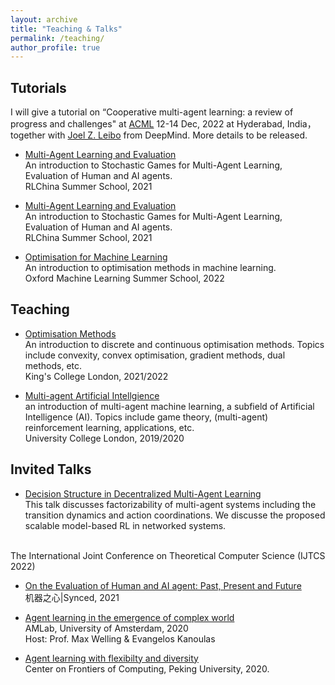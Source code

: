 ```yaml
---
layout: archive
title: "Teaching & Talks"
permalink: /teaching/
author_profile: true
---
```



## Tutorials 

I will give a tutorial on “Cooperative multi-agent learning: a review of progress and challenges" at [ACML](https://www.acml-conf.org/2022/cfp.html) 12-14 Dec, 2022 at Hyderabad, India， together with [Joel Z. Leibo](http://www.jzleibo.com/) from DeepMind. More details to be released.
* [Multi-Agent Learning and Evaluation](https://www.bilibili.com/video/BV1Hf4y1G7hX) <br>
An introduction to Stochastic Games for Multi-Agent Learning, Evaluation of Human and AI agents. <br>
RLChina Summer School, 2021

* [Multi-Agent Learning and Evaluation](https://www.bilibili.com/video/BV1Hf4y1G7hX) <br>
An introduction to Stochastic Games for Multi-Agent Learning, Evaluation of Human and AI agents. <br>
RLChina Summer School, 2021

* [Optimisation for Machine Learning](https://www.oxfordml.school/) <br>
An introduction to optimisation methods in machine learning. <br>
Oxford Machine Learning Summer School, 2022

## Teaching



* [Optimisation Methods](https://www.kcl.ac.uk/abroad/module-options/optimisation-methods-2) <br>
An introduction to discrete and continuous optimisation methods. Topics include convexity, convex optimisation, gradient methods, dual methods, etc. <br>
King's College London, 2021/2022


* [Multi-agent Artificial Intellgience](https://www.ucl.ac.uk/module-catalogue/modules/multi-agent-artificial-intelligence-COMP0124) <br>
an introduction of multi-agent machine learning, a subfield of Artificial Intelligence (AI). Topics include game theory, (multi-agent) reinforcement learning, applications, etc. <br>
University College London, 2019/2020

## Invited Talks

* [ Decision Structure in Decentralized Multi-Agent Learning](https://www.oxfordml.school/) <br>
This talk discusses factorizability of multi-agent systems including the transition dynamics and action coordinations. We discusse the proposed scalable model-based RL in networked systems.
<br> 
The International Joint Conference on Theoretical Computer Science (IJTCS 2022)


* [On the Evaluation of Human and AI agent: Past, Present and Future](https://app6ca5octe2206.pc.xiaoe-tech.com/detail/v_60ffc551e4b0a27d0e366690/3?fromH5=true) <br>
机器之心|Synced, 2021
 
* [Agent learning in the emergence of complex world](https://www.bilibili.com/video/BV1Hf4y1G7hX) <br>
AMLab, University of Amsterdam, 2020 <br>
Host: Prof. Max Welling & Evangelos Kanoulas

* [Agent learning with flexibilty and diversity]() <br>
Center on Frontiers of Computing, Peking University, 2020.
